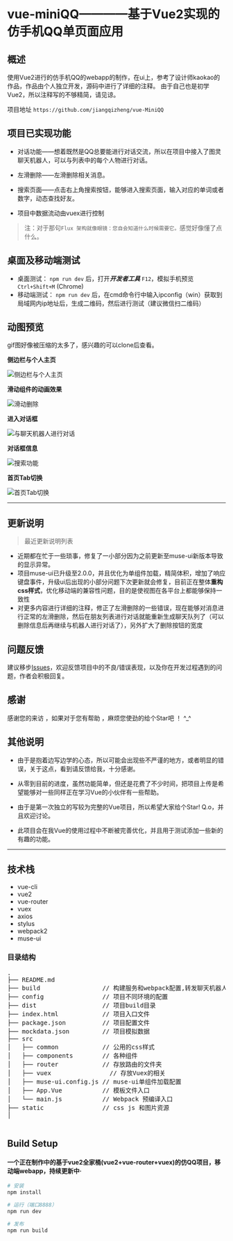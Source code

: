 # vue-miniQQ————基于Vue2实现的仿手机QQ单页面应用

## 概述

使用Vue2进行的仿手机QQ的webapp的制作，在ui上，参考了设计师kaokao的作品，作品由个人独立开发，源码中进行了详细的注释。
由于自己也是初学Vue2，所以注释写的不够精简，请见谅。

项目地址 `https://github.com/jiangqizheng/vue-MiniQQ`


## 项目已实现功能

* 对话功能——想着既然是QQ总要能进行对话交流，所以在项目中接入了图灵聊天机器人，可以与列表中的每个人物进行对话。

* 左滑删除——左滑删除相关消息。

* 搜索页面——点击右上角搜索按钮，能够进入搜索页面，输入对应的单词或者数字，动态查找好友。

* 项目中数据流动由vuex进行控制

> 注：对于那句`Flux 架构就像眼镜：您自会知道什么时候需要它。`感觉好像懂了点什么。


## 桌面及移动端测试

* 桌面测试： `npm run dev` 后，打开***开发者工具*** `F12`，模拟手机预览 `Ctrl+Shift+M` (Chrome)
* 移动端测试： `npm run dev` 后，在cmd命令行中输入ipconfig（win）获取到局域网内ip地址后，生成二维码，然后进行测试（建议微信扫二维码）


## 动图预览

gif图好像被压缩的太多了，感兴趣的可以clone后查看。

**侧边栏与个人主页**

![侧边栏与个人主页](./static/images/gif/sidebar.gif)

**滑动组件的动画效果**

![滑动删除](./static/images/gif/swipe.gif)

**进入对话框**

![与聊天机器人进行对话](./static/images/gif/dialog.gif)

**对话框信息**

![搜索功能](./static/images/gif/search.gif)

**首页Tab切换**

![首页Tab切换](./static/images/gif/ui.gif)


***

## 更新说明
> 最近更新说明列表
* 近期都在忙于一些琐事，修复了一小部分因为之前更新至muse-ui新版本导致的显示异常。
* 项目muse-ui已升级至2.0.0，并且优化为单组件加载，精简体积，增加了响应键盘事件，升级ui后出现的小部分问题下次更新就会修复，目前正在整体**重构css样式**，优化移动端的兼容性问题，目的是使视图在各平台上都能够保持一致性
* 对更多内容进行详细的注释，修正了左滑删除的一些错误，现在能够对消息进行正常的左滑删除，然后在朋友列表进行对话就能重新生成聊天队列了（可以删除信息后再继续与机器人进行对话了），另外扩大了删除按钮的宽度

## 问题反馈

建议移步[Issues](https://github.com/jiangqizheng/vue-MiniQQ/issues)，欢迎反馈项目中的不良/错误表现，以及你在开发过程遇到的问题，作者会积极回复。


## 感谢

感谢您的来访 ，如果对于您有帮助 ，麻烦您使劲的给个Star吧 ！ ^_^


## 其他说明

* 由于是抱着边写边学的心态，所以可能会出现些不严谨的地方，或者明显的错误，关于这点，看到请反馈给我，十分感谢。

* 从零到目前的进度，虽然功能简单，但还是花费了不少时间，把项目上传是希望能够对一些同样正在学习Vue的小伙伴有一些帮助。

* 由于是第一次独立的写较为完整的Vue项目，所以希望大家给个Star! Q.o，并且欢迎讨论。

* 此项目会在我Vue的使用过程中不断被完善优化，并且用于测试添加一些新的有趣的功能。

***

## 技术栈

*  vue-cli
*  vue2
*  vue-router
*  vuex
*  axios
*  stylus
*  webpack2
*  muse-ui


### 目录结构

<pre>
.
├── README.md           
├── build                 // 构建服务和webpack配置,转发聊天机器人以及ajax获取用户数据相关内容
├── config                // 项目不同环境的配置
├── dist                  // 项目build目录
├── index.html            // 项目入口文件
├── package.json          // 项目配置文件
├── mockdata.json         // 项目模拟数据
├── src
│   ├── common            // 公用的css样式
│   ├── components        // 各种组件
│   ├── router            // 存放路由的文件夹
│   ├── vuex	            // 存放Vuex的相关
│   ├── muse-ui.config.js // muse-ui单组件加载配置
│   ├── App.Vue           // 模板文件入口
│   └── main.js           // Webpack 预编译入口
├── static                // css js 和图片资源
│   

</pre>


## Build Setup

#### 一个正在制作中的基于vue2全家桶(vue2+vue-router+vuex)的仿QQ项目，移动端webapp，持续更新中·

``` bash
# 安装
npm install

# 运行（端口8888）
npm run dev

# 发布
npm run build
